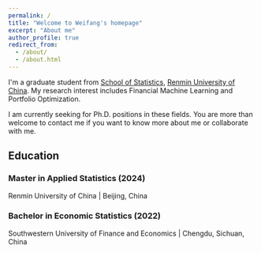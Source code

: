 ```yaml
---
permalink: /
title: "Welcome to Weifang's homepage"
excerpt: "About me"
author_profile: true
redirect_from: 
  - /about/
  - /about.html
---
```


I'm a graduate student from [School of Statistics](http://stat.ruc.edu.cn/), [Renmin University of China](https://www.ruc.edu.cn/). My research interest includes Financial Machine Learning and Portfolio Optimization.

I am currently seeking for Ph.D. positions in these fields. You are more than welcome to contact me if you want to know more about me or collaborate with me.

## Education
### Master in Applied Statistics (2024)
Renmin University of China | Beijing, China
### Bachelor in Economic Statistics (2022)
Southwestern University of Finance and Economics | Chengdu, Sichuan, China



